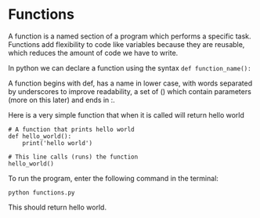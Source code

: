 # Functions

A function is a named section of a program which performs a specific task. Functions add flexibility to code like variables because they are reusable, which reduces the amount of code we have to write.

In python we can declare a function using the syntax `def function_name():`

A function begins with def, has a name in lower case, with words separated by underscores to improve readability, a set of () which contain parameters (more on this later) and ends in :.

Here is a very simple function that when it is called will return hello world

```
# A function that prints hello world
def hello_world():
    print('hello world')

# This line calls (runs) the function
hello_world()

```

To run the program, enter the following command in the terminal:

```
python functions.py
```

This should return hello world.
